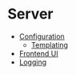 # Server

 * [Configuration](configuration)
    * [Templating](templating)
 * [Frontend UI](ui)
 * [Logging](logging)
